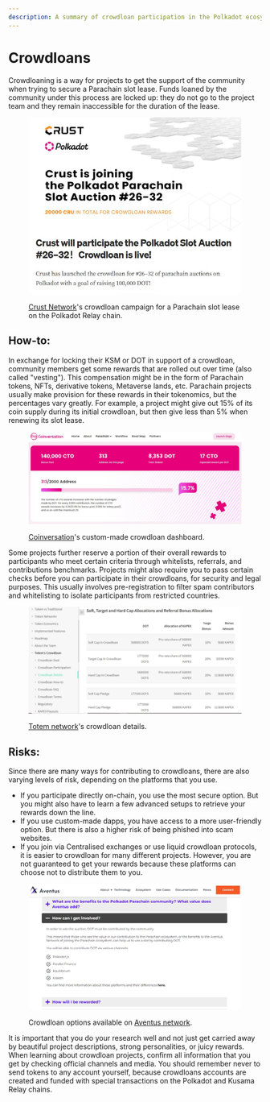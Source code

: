 ```yaml
---
description: A summary of crowdloan participation in the Polkadot ecosystem
---
```


# Crowdloans

Crowdloaning is a way for projects to get the support of the community when trying to secure a Parachain slot lease. Funds loaned by the community under this process are locked up: they do not go to the project team and they remain inaccessible for the duration of the lease.

<figure><img src="../../../.gitbook/assets/O_CLCrust.JPG" alt=""><figcaption><p><a href="https://medium.com/crustnetwork/crust-will-participate-the-polkadot-slot-auction-26-32-crowdloan-is-live-99564cdd1af1">Crust Network</a>'s crowdloan campaign for a Parachain slot lease on the Polkadot Relay chain.</p></figcaption></figure>



## How-to:

In exchange for locking their KSM or DOT in support of a crowdloan, community members get some rewards that are rolled out over time (also called "vesting"). This compensation might be in the form of Parachain tokens, NFTs, derivative tokens, Metaverse lands, etc. Parachain projects usually make provision for these rewards in their tokenomics, but the percentages vary greatly. For example, a project might give out 15% of its coin supply during its initial crowdloan, but then give less than 5% when renewing its slot lease.

<figure><img src="../../../.gitbook/assets/O_CLCoinversation.JPG" alt=""><figcaption><p><a href="https://www.coinversation.io/joinus">Coinversation</a>'s custom-made crowdloan dashboard.</p></figcaption></figure>



Some projects further reserve a portion of their overall rewards to participants who meet certain criteria through whitelists, referrals, and contributions benchmarks. Projects might also require you to pass certain checks before you can participate in their crowdloans, for security and legal purposes. This usually involves pre-registration to filter spam contributors and whitelisting to isolate participants from restricted countries.

<figure><img src="../../../.gitbook/assets/O_CLTotem.JPG" alt=""><figcaption><p><a href="https://docs.totemaccounting.com/#/crowdloan/crowdloan-details">Totem network</a>'s crowdloan details.</p></figcaption></figure>



## Risks:

Since there are many ways for contributing to crowdloans, there are also varying levels of risk, depending on the platforms that you use.&#x20;

* If you participate directly on-chain, you use the most secure option. But you might also have to learn a few advanced setups to retrieve your rewards down the line.&#x20;
* If you use custom-made dapps, you have access to a more user-friendly option. But there is also a higher risk of being phished into scam websites.&#x20;
* If you join via Centralised exchanges or use liquid crowdloan protocols, it is easier to crowdloan for many different projects. However, you are not guaranteed to get your rewards because these platforms can choose not to distribute them to you.

<figure><img src="../../../.gitbook/assets/O_CLAventus.JPG" alt=""><figcaption><p>Crowdloan options available on <a href="https://www.aventus.io/polkadot-parachain-bid/">Aventus network</a>.</p></figcaption></figure>



It is important that you do your research well and not just get carried away by beautiful project descriptions, strong personalities, or juicy rewards. When learning about crowdloan projects, confirm all information that you get by checking official channels and media. You should remember never to send tokens to any account yourself, because crowdloans accounts are created and funded with special transactions on the Polkadot and Kusama Relay chains.

